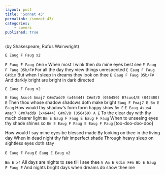 ```yaml
---
layout: post
title: 'Sonnet 43'
permalink: /sonnet-43/
categories: 
    - covers
published: true
---
```


(by Shakespeare, Rufus Wainwright)

`E Eaug F Faug x2`

`E Eaug F Faug C#dim`
When most I wink then do mine eyes best see
`E Eaug F Faug D5b/F#`
For all the day they view things unrespected
`E Eaug F Faug C#dim`
But when I sleep in dreams they look on thee
`E Eaug F Faug D5b/F#`
And darkly bright are bright in dark directed

`E Eaug F Faug x2`

`E Eaug Asus4 Amaj7 C#m7add9 (x46444) C#m7/D (056450) B7sus4/E (042400) E`
Then thou whose shadow shadows doth make bright
`Eaug F Fmaj7 E Bm E Eaug`
How would thy shadow's form form happy show
`Bm E`
`E Eaug Asus4 Amaj7 C#m7add9 (x46444) C#m7/D (056450) A E`
To the clear day with thy much clearer light
`Bm E Eaug F Faug E Eaug F Faug`
When to unseeing eyes thy shade shines so
`Bm E Eaug F Faug E Eaug F Faug`
[too-doo-doo-doo]

How would I say mine eyes be blessed made
By looking on thee in the living day
When in dead night thy fair imperfect shade
Through heavy sleep on sightless eyes doth stay
 
`E Eaug F Faug`
`E Eaug E Eaug x2`

`Bm E x4`
All days are nights to see till I see thee
`A Am E Gdim F#m Bb E Eaug F Faug E` 
And nights bright days when dreams do show thee me